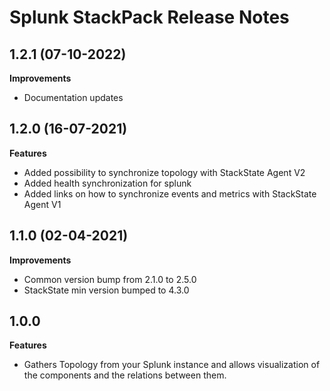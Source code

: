 # Splunk StackPack Release Notes

## 1.2.1 (07-10-2022)

**Improvements**
- Documentation updates

## 1.2.0 (16-07-2021)

**Features**
- Added possibility to synchronize topology with StackState Agent V2
- Added health synchronization for splunk
- Added links on how to synchronize events and metrics with StackState Agent V1

## 1.1.0 (02-04-2021)

**Improvements**
- Common version bump from 2.1.0 to 2.5.0
- StackState min version bumped to 4.3.0

## 1.0.0

**Features**
- Gathers Topology from your Splunk instance and allows visualization of the components and the relations between them.
